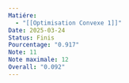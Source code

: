 ```yaml
---
Matiére:
  - "[[Optimisation Convexe 1]]"
Date: 2025-03-24
Status: Finis
Pourcentage: "0.917"
Note: 11
Note maximale: 12
Overall: "0.092"
---
```

